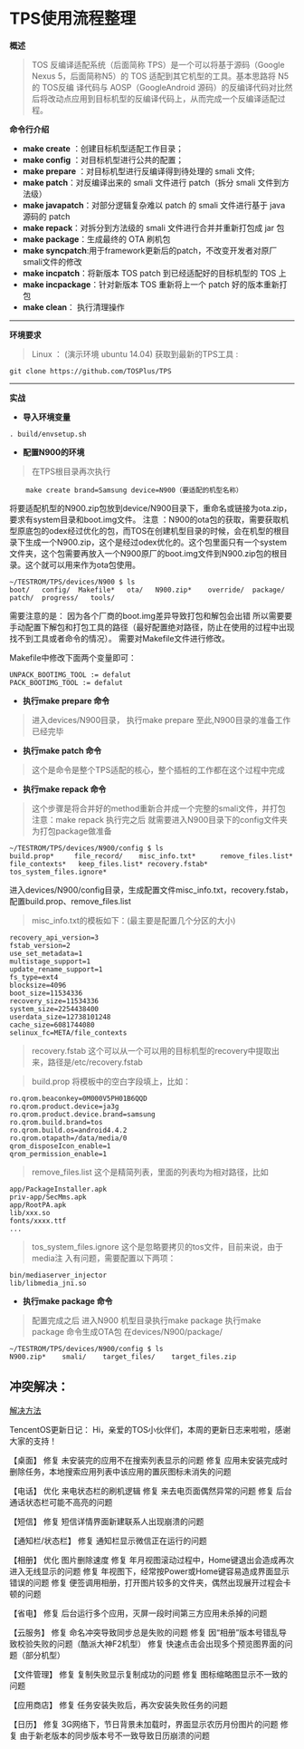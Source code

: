 # TPS使用流程整理


**概述**

> TOS 反编译适配系统（后面简称 TPS）是一个可以将基于源码（Google Nexus 5，后面简称N5）的 TOS 适配到其它机型的工具。基本思路将 N5 的 TOS反编 译代码与 AOSP（GoogleAndroid 源码）的反编译代码对比然后将改动点应用到目标机型的反编译代码上，从而完成一个反编译适配过程。
 
 **命令行介绍**
- **make create** ：创建目标机型适配工作目录；
- **make config** ：对目标机型进行公共的配置；
- **make prepare** ：对目标机型进行反编译得到待处理的 smali 文件;
- **make patch**：对反编译出来的 smali 文件进行 patch（拆分 smali 文件到方法级）
- **make javapatch**：对部分逻辑复杂难以 patch 的 smali 文件进行基于 java 源码的
patch
- **make repack**：对拆分到方法级的 smali 文件进行合并并重新打包成 jar 包
- **make package**：生成最终的 OTA 刷机包
- **make syncpatch**:用于framework更新后的patch，不改变开发者对原厂smali文件的修改
- **make incpatch**：将新版本 TOS patch 到已经适配好的目标机型的 TOS 上
- **make incpackage**：针对新版本 TOS 重新将上一个 patch 好的版本重新打包
- **make clean**： 执行清理操作

-------------------

 **环境要求**

> Linux ： (演示环境 ubuntu 14.04)
获取到最新的TPS工具 :

```
git clone https://github.com/TOSPlus/TPS
```
-------------------
**实战**
- **导入环境变量** 

```
. build/envsetup.sh
```

- **配置N900的环境** 
> 在TPS根目录再次执行

		make create brand=Samsung device=N900（要适配的机型名称）

将要适配机型的N900.zip包放到device/N900目录下，重命名或链接为ota.zip，要求有system目录和boot.img文件。
注意 ：N900的ota包的获取，需要获取机型原底包的odex经过优化的包，而TOS在创建机型目录的时候，会在机型的根目录下生成一个N900.zip，这个是经过odex优化的。这个包里面只有一个system文件夹，这个包需要再放入一个N900原厂的boot.img文件到N900.zip包的根目录。这个就可以用来作为ota包使用。

```
~/TESTROM/TPS/devices/N900 $ ls
boot/   config/  Makefile*   ota/   N900.zip*    override/  package/    patch/  progress/   tools/
```

需要注意的是： 因为各个厂商的boot.img差异导致打包和解包会出错 所以需要要手动配置下解包和打包工具的路径（最好配置绝对路径，防止在使用的过程中出现找不到工具或者命令的情况）。 需要对Makefile文件进行修改。

Makefile中修改下面两个变量即可：

```
UNPACK_BOOTIMG_TOOL := defalut
PACK_BOOTIMG_TOOL := defalut
```

- **执行make prepare 命令** 
> 进入devices/N900目录，
执行make prepare
至此,N900目录的准备工作已经完毕

- **执行make patch 命令** 
> 这个是命令是整个TPS适配的核心，整个插桩的工作都在这个过程中完成

- **执行make repack 命令** 
> 这个步骤是将合并好的method重新合并成一个完整的smali文件，并打包
注意：make repack 执行完之后 就需要进入N900目录下的config文件夹
为打包package做准备

```
~/TESTROM/TPS/devices/N900/config $ ls
build.prop*     file_record/    misc_info.txt*      remove_files.list*  file_contexts*   keep_files.list* recovery.fstab*    tos_system_files.ignore*
```
进入devices/N900/config目录，生成配置文件misc_info.txt，recovery.fstab，配置build.prop、remove_files.list

> misc_info.txt的模板如下：(最主要是配置几个分区的大小)

```
recovery_api_version=3
fstab_version=2
use_set_metadata=1
multistage_support=1
update_rename_support=1
fs_type=ext4
blocksize=4096
boot_size=11534336
recovery_size=11534336
system_size=2254438400
userdata_size=12738101248
cache_size=6081744080
selinux_fc=META/file_contexts
```   

> recovery.fstab 这个可以从一个可以用的目标机型的recovery中提取出来，路径是/etc/recovery.fstab

> build.prop 将模板中的空白字段填上，比如：

```
ro.qrom.beaconkey=0M000V5PH01B6QQD
ro.qrom.product.device=ja3g
ro.qrom.product.device.brand=samsung
ro.qrom.build.brand=tos
ro.qrom.build.os=android4.4.2
ro.qrom.otapath=/data/media/0
qrom_disposeIcon_enable=1
qrom_permission_enable=1
```

> remove_files.list 这个是精简列表，里面的列表均为相对路径，比如

```
app/PackageInstaller.apk
priv-app/SecMms.apk
app/RootPA.apk
lib/xxx.so
fonts/xxxx.ttf
...
```

> tos_system_files.ignore 这个是忽略要拷贝的tos文件，目前来说，由于media注
入有问题，需要配置以下两项：

```
bin/mediaserver_injector
lib/libmedia_jni.so
```

- **执行make package 命令** 
>配置完成之后 进入N900 机型目录执行make package
执行make package 命令生成OTA包
在devices/N900/package/

```
~/TESTROM/TPS/devices/N900/config $ ls
N900.zip*    smali/    target_files/    target_files.zip    
```

冲突解决：
------

[解决方法](https://github.com/TOSPlus/TPS/blob/master/Fix_Reject.md)

TencentOS更新日记：
Hi，亲爱的TOS小伙伴们，本周的更新日志来啦啦，感谢大家的支持！

【桌面】
修复  未安装完的应用不在搜索列表显示的问题
修复  应用未安装完成时删除任务，本地搜索应用列表中该应用的置灰图标未消失的问题

【电话】
优化  来电状态栏的刷机逻辑
修复  来去电页面偶然异常的问题
修复  后台通话状态栏可能不高亮的问题

【短信】
修复  短信详情界面新建联系人出现崩溃的问题

【通知栏/状态栏】
修复  通知栏显示微信正在运行的问题

【相册】
优化  图片删除速度
修复  年月视图滚动过程中，Home键退出会造成再次进入无线显示的问题
修复  年视图下，经常按Power或Home键容易造成界面显示错误的问题
修复  便签调用相册，打开图片较多的文件夹，偶然出现展开过程会卡顿的问题

【省电】
修复  后台运行多个应用，灭屏一段时间第三方应用未杀掉的问题

【云服务】
修复  命名冲突导致同步总是失败的问题
修复  因“相册”版本号错乱导致校验失败的问题（酷派大神F2机型）
修复  快速点击会出现多个预览图界面的问题（部分机型）

【文件管理】
修复  复制失败显示复制成功的问题
修复  图标缩略图显示不一致的问题

【应用商店】
修复  任务安装失败后，再次安装失败任务的问题

【日历】
修复  3G网络下，节日背景未加载时，界面显示农历月份图片的问题
修复  由于新老版本的同步版本号不一致导致日历崩溃的问题


